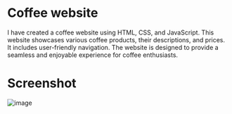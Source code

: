# Coffee website

I have created a coffee website using HTML, CSS, and JavaScript. This website showcases various coffee products, their descriptions, and prices. It includes user-friendly navigation. The website is designed to provide a seamless and enjoyable experience for coffee enthusiasts.

# Screenshot
![image](https://github.com/AmirKhan024/Coffee-website/assets/163306591/7c308d6d-b3c5-4e93-92ca-39618270c0ec)

 
